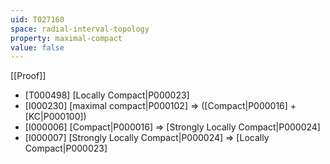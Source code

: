 ```yaml
---
uid: T027160
space: radial-interval-topology
property: maximal-compact
value: false
---
```

[[Proof]]

* [T000498] [Locally Compact|P000023]
* [I000230] [maximal compact|P000102] => ([Compact|P000016] + [KC|P000100])
* [I000006] [Compact|P000016] => [Strongly Locally Compact|P000024]
* [I000007] [Strongly Locally Compact|P000024] => [Locally Compact|P000023]

